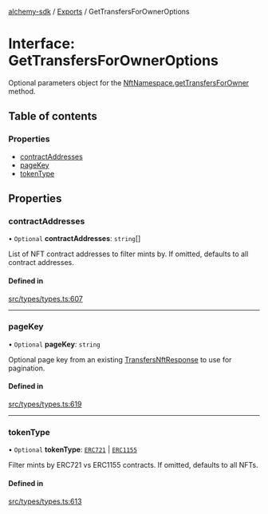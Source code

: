 [alchemy-sdk](../README.md) / [Exports](../modules.md) / GetTransfersForOwnerOptions

# Interface: GetTransfersForOwnerOptions

Optional parameters object for the [NftNamespace.getTransfersForOwner](../classes/NftNamespace.md#gettransfersforowner) method.

## Table of contents

### Properties

- [contractAddresses](GetTransfersForOwnerOptions.md#contractaddresses)
- [pageKey](GetTransfersForOwnerOptions.md#pagekey)
- [tokenType](GetTransfersForOwnerOptions.md#tokentype)

## Properties

### contractAddresses

• `Optional` **contractAddresses**: `string`[]

List of NFT contract addresses to filter mints by. If omitted, defaults to
all contract addresses.

#### Defined in

[src/types/types.ts:607](https://github.com/alchemyplatform/alchemy-sdk-js/blob/873c9882/src/types/types.ts#L607)

___

### pageKey

• `Optional` **pageKey**: `string`

Optional page key from an existing [TransfersNftResponse](TransfersNftResponse.md) to use for
pagination.

#### Defined in

[src/types/types.ts:619](https://github.com/alchemyplatform/alchemy-sdk-js/blob/873c9882/src/types/types.ts#L619)

___

### tokenType

• `Optional` **tokenType**: [`ERC721`](../enums/NftTokenType.md#erc721) \| [`ERC1155`](../enums/NftTokenType.md#erc1155)

Filter mints by ERC721 vs ERC1155 contracts. If omitted, defaults to all
NFTs.

#### Defined in

[src/types/types.ts:613](https://github.com/alchemyplatform/alchemy-sdk-js/blob/873c9882/src/types/types.ts#L613)
